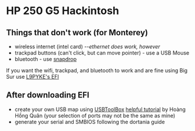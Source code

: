 # HP 250 G5 Hackintosh
## Things that don't work (for Monterey)  
* wireless internet (intel card) --*ethernet does work, however*
* trackpad buttons (can't click, but can move pointer) - use a USB Mouse
* bluetooth - use [snapdrop](https://snapdrop.io)

If you want the wifi, trackpad, and bluetooth to work and are fine using Big Sur use [L9PYKE's EFI](https://github.com/L9PYKE/HPG5250BIGSUR)

## After downloading EFI
* create your own USB map using [USBToolBox](https://github.com/USBToolBox/tool) [helpful tutorial](https://lzhoang2601.github.io/) by Hoàng Hồng Quân (your selection of ports may not be the same as mine)
* generate your serial and SMBIOS following the dortania guide 
